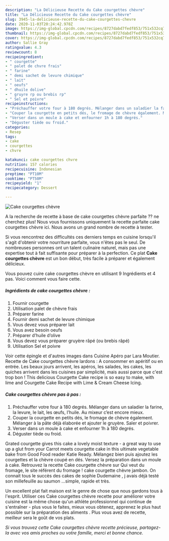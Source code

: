 ```yaml
---
description: "La Délicieuse Recette du Cake courgettes chèvre"
title: "La Délicieuse Recette du Cake courgettes chèvre"
slug: 3945-la-delicieuse-recette-du-cake-courgettes-chevre
date: 2020-11-03T20:24:42.978Z
image: https://img-global.cpcdn.com/recipes/8727dabd7fedf853/751x532cq70/cake-courgettes-chevre-photo-principale-de-la-recette.jpg
thumbnail: https://img-global.cpcdn.com/recipes/8727dabd7fedf853/751x532cq70/cake-courgettes-chevre-photo-principale-de-la-recette.jpg
cover: https://img-global.cpcdn.com/recipes/8727dabd7fedf853/751x532cq70/cake-courgettes-chevre-photo-principale-de-la-recette.jpg
author: Sallie Gray
ratingvalue: 4.3
reviewcount: 8
recipeingredient:
- " courgette"
- " palet de chvre frais"
- " farine"
- " demi sachet de levure chimique"
- " lait"
- " oeufs"
- " dhuile dolive"
- " gruyre rp ou brebis rp"
- " Sel et poivre"
recipeinstructions:
- "Préchauffer votre four à 180 degrés. Mélanger dans un saladier la farine, la levure, le lait, les œufs, l’huile. Au mixeur c’est encore mieux."
- "Couper la courgette en petits dés, le fromage de chèvre également. Mélanger à la pâte déjà élaborée et ajouter le gruyère. Saler et poivrer."
- "Verser dans un moule à cake et enfourner 1h à 180 degrés."
- "Déguster tiède ou froid."
categories:
- Resep
tags:
- cake
- courgettes
- chvre

katakunci: cake courgettes chvre 
nutrition: 157 calories
recipecuisine: Indonesian
preptime: "PT10M"
cooktime: "PT50M"
recipeyield: "1"
recipecategory: Dessert

---
```



![Cake courgettes chèvre](https://img-global.cpcdn.com/recipes/8727dabd7fedf853/751x532cq70/cake-courgettes-chevre-photo-principale-de-la-recette.jpg)

A la recherche de recette à base de cake courgettes chèvre parfaite ?? ne cherchez plus! Nous vous fournissons uniquement la recette parfaite cake courgettes chèvre ici. Nous avons un grand nombre de recette à tester.

Si vous rencontrez des difficultés ces derniers temps en cuisine lorsqu'il s'agit d'obtenir votre nourriture parfaite, vous n'êtes pas le seul. De nombreuses personnes ont un talent culinaire naturel, mais pas une expertise tout à fait suffisante pour préparer à la perfection. Ce plat <strong> Cake courgettes chèvre </strong> est un bon début, très facile à préparer et également délicieux.

<!--inarticleads1-->

Vous pouvez cuire cake courgettes chèvre en utilisant 9 Ingrédients et 4 pas. Voici comment vous faire cette.

##### Ingrédients de cake courgettes chèvre :

1. Fournir  courgette
1. Utilisation  palet de chèvre frais
1. Préparer  farine
1. Fournir  demi sachet de levure chimique
1. Vous devez vous préparer  lait
1. Vous avez besoin  oeufs
1. Préparer  d’huile d’olive
1. Vous devez vous préparer  gruyère râpé (ou brebis râpé)
1. Utilisation  Sel et poivre


Voir cette épingle et d&#39;autres images dans Cuisine Apéro par Lara Moutier. Recette de Cake courgettes chèvre lardons : A consommer en apéritif ou en entrée. Les beaux jours arrivent, les apéros, les salades, les cakes, les quiches arrivent dans les cuisines par simplicité, mais aussi parce que c&#39;est trop bon ! This delicious Courgette Cake recipe is so easy to make, with lime and Courgette Cake Recipe with Lime &amp; Cream Cheese Icing. 

<!--inarticleads2-->

##### Cake courgettes chèvre pas à pas :

1. Préchauffer votre four à 180 degrés. Mélanger dans un saladier la farine, la levure, le lait, les œufs, l’huile. Au mixeur c’est encore mieux.
1. Couper la courgette en petits dés, le fromage de chèvre également. Mélanger à la pâte déjà élaborée et ajouter le gruyère. Saler et poivrer.
1. Verser dans un moule à cake et enfourner 1h à 180 degrés.
1. Déguster tiède ou froid.


Grated courgette gives this cake a lovely moist texture - a great way to use up a glut from your Carrot meets courgette cake in this ultimate vegetable bake from Good Food reader Katie Ready. Mélangez bien puis ajoutez les courgettes et la chèvre coupé en dés. Versez la préparation dans un moule à cake. Retrouvez la recette Cake courgette chèvre sur Qui veut du fromage, le site référent du fromage ! cake courgette chèvre jambon. On connait tous le succès des cakes de sophie Dudemaine , j avais déjà testé son millefeuille au saumon …simple, rapide et très. 

<!--inarticleads1-->

<p>
Un excellent plat fait maison est le genre de chose que nous gardons tous à l'esprit. Utiliser ces Cake courgettes chèvre recette pour améliorer votre cuisine est la même chose qu'un athlète professionnel qui continue de s'entraîner - plus vous le faites, mieux vous obtenez, apprenez le plus haut possible sur la préparation des aliments . Plus vous avez de recette, meilleur sera le goût de vos plats.
</p>

<p>
<i>Si vous trouvez cette Cake courgettes chèvre recette précieuse, partagez-la avec vos amis proches ou votre famille, merci et bonne chance.</i>
</p>
